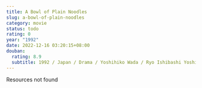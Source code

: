 ```yaml
---
title: A Bowl of Plain Noodles
slug: a-bowl-of-plain-noodles
category: movie
status: todo
rating: 0
year: "1992"
date: 2022-12-16 03:20:15+08:00
douban:
  rating: 8.9
  subtitle: 1992 / Japan / Drama / Yoshihiko Wada / Ryo Ishibashi Yoshie Shimamura
---
```


Resources not found
